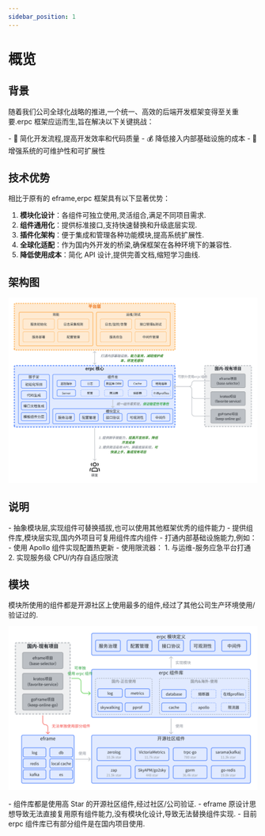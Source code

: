 ```yaml
---
sidebar_position: 1
---
```


# 概览

## 背景

随着我们公司全球化战略的推进,一个统一、高效的后端开发框架变得至关重要.erpc 框架应运而生,旨在解决以下关键挑战：

<div class="icon-list">
- <span class="list-icon">🚀</span> 简化开发流程,提高开发效率和代码质量
- <span class="list-icon">💰</span> 降低接入内部基础设施的成本
- <span class="list-icon">🔧</span> 增强系统的可维护性和可扩展性
</div>

## 技术优势

相比于原有的 <span class="keyword">eframe</span>,<span class="keyword">erpc</span> 框架具有以下显著优势：

1. **<span class="keyword-blue">模块化设计</span>**：各组件可独立使用,灵活组合,满足不同项目需求.
2. **<span class="keyword-green">组件通用化</span>**：提供标准接口,支持快速替换和升级底层实现.
3. **<span class="keyword-orange">插件化架构</span>**：便于集成和管理各种功能模块,提高系统扩展性.
4. **<span class="keyword-blue">全球化适配</span>**：作为国内外开发的桥梁,确保框架在各种环境下的兼容性.
5. **<span class="keyword-green">降低使用成本</span>**：简化 API 设计,提供完善文档,缩短学习曲线.

## 架构图

![架构图](./img/framework.png)

## 说明

<div class="info-box">
- 抽象模块层,实现组件可替换插拔,也可以使用其他框架优秀的组件能力
- 提供组件库,模块层实现,国内外项目可复用组件库内组件
- 打通内部基础设施能力,例如：
  - 使用 <span class="keyword">Apollo</span> 组件实现配置热更新
  - 使用限流器：
    1. 与运维-服务应急平台打通
    2. 实现服务级 CPU/内存自适应限流
</div>

## 模块

模块所使用的组件都是开源社区上使用最多的组件,经过了其他公司生产环境使用/验证过的.

![model](./img/model.png)

<div class="highlight-box">
- 组件库都是使用高 Star 的开源社区组件,经过社区/公司验证.
- <span class="keyword">eframe</span> 原设计思想导致无法直接复用原有组件能力,没有模块化设计,导致无法替换组件实现.
- 目前 <span class="keyword">erpc</span> 组件库已有部分组件是在国内项目使用.
</div>